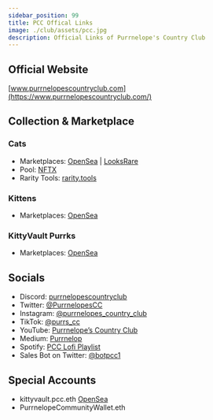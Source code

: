 ```yaml
---
sidebar_position: 99
title: PCC Offical Links
image: ./club/assets/pcc.jpg
description: Official Links of Purrnelope's Country Club
---
```


## Official Website

[www.purrnelopescountryclub.com](https://www.purrnelopescountryclub.com/)

## Collection & Marketplace

### Cats

- Marketplaces:
  [OpenSea](https://opensea.io/collection/purrnelopes-country-club)
  |
  [LooksRare](https://looksrare.org/collections/0x9759226B2F8ddEFF81583e244Ef3bd13AAA7e4A1)
- Pool: [NFTX](https://nftx.io/vault/0xe581f272706581f9dcc362df3c7934e99192c492/info/)
- Rarity Tools: [rarity.tools](https://rarity.tools/purrnelopes-country-club)

### Kittens

- Marketplaces:
  [OpenSea](https://opensea.io/collection/purrnelopes-kittens)

### KittyVault Purrks

- Marketplaces:
  [OpenSea](https://opensea.io/collection/purrnelopes-kittybank-purrks)

## Socials

- Discord: [purrnelopescountryclub](http://discord.gg/purrnelopescountryclub)
- Twitter: [@PurrnelopesCC](https://twitter.com/PurrnelopesCC)
- Instagram: [@purrnelopes_country_club](https://www.instagram.com/purrnelopes_country_club/)
- TikTok: [@purrs_cc](https://www.tiktok.com/@purrs_cc)
- YouTube: [Purrnelope’s Country Club](https://www.youtube.com/channel/UCDNEK69wV4wkYeIb-WTshUQ)
- Medium: [Purrnelop](https://purrnelope.medium.com/)
- Spotify: [PCC Lofi Playlist](https://open.spotify.com/playlist/37i9dQZF1DWWQRwui0ExPn)
- Sales Bot on Twitter: [@botpcc1](https://twitter.com/botpcc1)

## Special Accounts

- kittyvault.pcc.eth [OpenSea](https://opensea.io/kittyvault.pcc.eth)
- PurrnelopeCommunityWallet.eth
